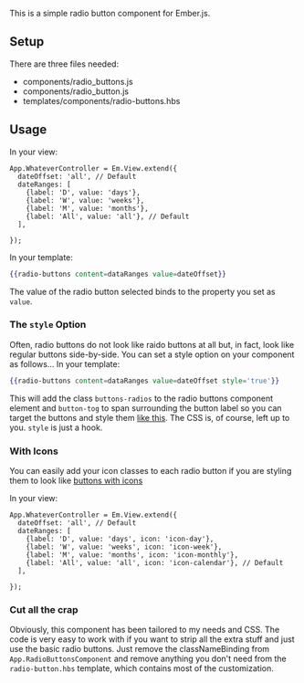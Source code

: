 This is a simple radio button component for Ember.js.

Setup
------

There are three files needed:

- components/radio_buttons.js
- components/radio_button.js
- templates/components/radio-buttons.hbs

Usage
------

In your view:

```
App.WhateverController = Em.View.extend({
  dateOffset: 'all', // Default
  dateRanges: [
    {label: 'D', value: 'days'},
    {label: 'W', value: 'weeks'},
    {label: 'M', value: 'months'},
    {label: 'All', value: 'all'}, // Default
  ],
  
});
```

In your template:

```handlebars
{{radio-buttons content=dataRanges value=dateOffset}}
```

The value of the radio button selected binds to the property you set as `value`.

### The `style` Option

Often, radio buttons do not look like raido buttons at all but, in fact, look like regular buttons side-by-side. You can set a style option on your component as follows... In your template:

```handlebars
{{radio-buttons content=dataRanges value=dateOffset style='true'}}
```

This will add the class `buttons-radios` to the radio buttons component element and `button-tog` to span surrounding the button label so you can target the buttons and style them [like this](//img.viralpatel.net/2013/05/radio-button-css-style.png). The CSS is, of course, left up to you. `style` is just a hook.

### With Icons

You can easily add your icon classes to each radio button if you are styling them to look like [buttons with icons](http://1.bp.blogspot.com/-Ahtwu79kQGo/UWujNAOZCMI/AAAAAAAAZPI/fCAwZcxT5uw/s1600/Amazing+Social+Media+Buttons+With+CSS.JPG)

In your view:

```
App.WhateverController = Em.View.extend({
  dateOffset: 'all', // Default
  dateRanges: [
    {label: 'D', value: 'days', icon: 'icon-day'},
    {label: 'W', value: 'weeks', icon: 'icon-week'},
    {label: 'M', value: 'months', icon: 'icon-monthly'},
    {label: 'All', value: 'all', icon: 'icon-calendar'}, // Default
  ],
  
});
```

### Cut all the crap

Obviously, this component has been tailored to my needs and CSS. The code is very easy to work with if you want to strip all the extra stuff and just use the basic radio buttons. Just remove the classNameBinding from `App.RadioButtonsComponent` and remove anything you don't need from the `radio-button.hbs` template, which contains most of the customization.
